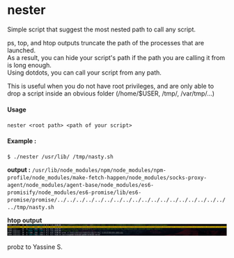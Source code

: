 # nester
Simple script that suggest the most nested path to call any script.   

ps, top, and htop outputs truncate the path of the processes that are launched.   
As a result, you can hide your script's path if the path you are calling it from is long enough.   
Using dotdots, you can call your script from any path.  

This is useful when you do not have root privileges, and are only able to drop a script inside an obvious folder (/home/$USER, /tmp/, /var/tmp/...)

#### Usage
`nester <root path> <path of your script>`

#### Example :
`$ ./nester /usr/lib/ /tmp/nasty.sh`   

**output :**
`/usr/lib/node_modules/npm/node_modules/npm-profile/node_modules/make-fetch-happen/node_modules/socks-proxy-agent/node_modules/agent-base/node_modules/es6-promisify/node_modules/es6-promise/lib/es6-promise/promise/../../../../../../../../../../../../../../../../../../../tmp/nasty.sh`

**htop output**
![alt text](images/htop.png)

probz to Yassine S.
